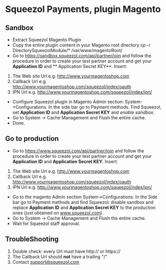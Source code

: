 # Squeezol Payments, plugin Magento
## Sandbox ##
* Extract Squeezol Magento Plugin
* Copy the entire plugin content in your Magento root directory cp -r DirectorySqueezolModule/* /var/www/magentoRoot/
* Go to https://sandbox.squeezol.com/api/partner/join and follow the procedure in order to create your test partner account and get your **Application ID** and ** Application Secret KEY**. Insert:

1. The Web site Url e.g. http://www.yourmagentoshop.com
2. Callback Url e.g. http://www.yourmagentoshop.com/squeezol/index/oauth
3. IPN Url e.g. http://www.yourmagentoshop.com/squeezol/index/ipn/

* Configure Squeezol plugin in Magento Admin section: System->Configurations.
  In the side bar go to  Payment methods.
  Find Squeezol, set **Application ID** and **Application Secret KEY** and *enable sandbox*.
* Go to System -> Cache Management and Flush the entire cache.
* Done.

## Go to production ##
* Go to https://www.squeezol.com/api/partner/join and follow the procedure in order to create your test partner account and get your **Application ID** and **Application Secret KEY**. Insert:

1. The Web site Url e.g. http://www.yourmagentoshop.com
2. Callback Url e.g. http://www.yourmagentoshop.com/squeezol/index/oauth 
3. IPN Url e.g. http://www.yourmagentoshop.com/squeezol/index/ipn/

* Go to the magento Admin section System->Configurations. In the Side bar go to Payment methods and find Squeezol: disable sandbox and replace **Application ID** and **Application Secret KEY** to the production ones (just obtained on www.squeezol.com).
* Go to System -> Cache Management and Flush the entire cache.
* Wait for Squeezol staff approval.

## TroubleShooting ##
1. Double check: every Url must have http:// or https://
2. The Callback Url should **not** have a trailing "/"
3. Contact support@squeezol.com